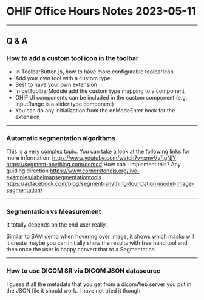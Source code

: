# OHIF Office Hours Notes 2023-05-11

---

## Q & A

### How to add a custom tool icon in the toolbar

- In ToolbarButton.js, how to have more configurable toolbarIcon
- Add your own tool with a custom type.
- Best to have your own extension
- In getToolbarModule add the custom type mapping to a component
- OHIF UI components can be included in the custom component (e.g. InputRange is a slider type component)
- You can do any initialization from the onModeEnter hook for the extension

---

### Automatic segmentation algorithms

This is a very complex topic. You can take a look at the following links for more information:
https://www.youtube.com/watch?v=xmvVyftgNjY https://segment-anything.com/demo#
How can I implement this? Any guiding direction
https://www.cornerstonejs.org/live-examples/labelmapsegmentationtools
https://ai.facebook.com/blog/segment-anything-foundation-model-image-segmentation/

---

### Segmentation vs Measurement

It totally depends on the end user really.

Similar to SAM demo when hovering over image, it shows which masks will it create maybe you can
initially show the results with free hand tool and then once the user is happy convert that
to a Segmentation

---

### How to use DICOM SR via DICOM JSON datasource

I guess if all the metadata that you get from a dicomWeb server you put in the JSON file it should
work. I have not tried it though.
